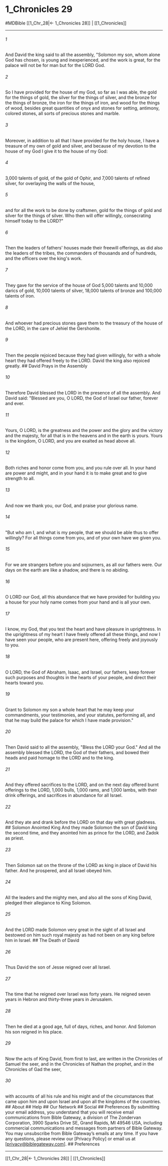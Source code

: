 # 1_Chronicles 29
#MDBible
[[1_Chr_28|← 1_Chronicles 28]] | [[1_Chronicles]]

***






###### 1 


And David the king said to all the assembly, "Solomon my son, whom alone God has chosen, is young and inexperienced, and the work is great, for the palace will not be for man but for the LORD God. 





###### 2 


So I have provided for the house of my God, so far as I was able, the gold for the things of gold, the silver for the things of silver, and the bronze for the things of bronze, the iron for the things of iron, and wood for the things of wood, besides great quantities of onyx and stones for setting, antimony, colored stones, all sorts of precious stones and marble. 





###### 3 


Moreover, in addition to all that I have provided for the holy house, I have a treasure of my own of gold and silver, and because of my devotion to the house of my God I give it to the house of my God: 





###### 4 


3,000 talents of gold, of the gold of Ophir, and 7,000 talents of refined silver, for overlaying the walls of the house, 





###### 5 


and for all the work to be done by craftsmen, gold for the things of gold and silver for the things of silver. Who then will offer willingly, consecrating himself today to the LORD?" 





###### 6 


Then the leaders of fathers' houses made their freewill offerings, as did also the leaders of the tribes, the commanders of thousands and of hundreds, and the officers over the king's work. 





###### 7 


They gave for the service of the house of God 5,000 talents and 10,000 darics of gold, 10,000 talents of silver, 18,000 talents of bronze and 100,000 talents of iron. 





###### 8 


And whoever had precious stones gave them to the treasury of the house of the LORD, in the care of Jehiel the Gershonite. 





###### 9 


Then the people rejoiced because they had given willingly, for with a whole heart they had offered freely to the LORD. David the king also rejoiced greatly. ## David Prays in the Assembly 





###### 10 


Therefore David blessed the LORD in the presence of all the assembly. And David said: "Blessed are you, O LORD, the God of Israel our father, forever and ever. 





###### 11 


Yours, O LORD, is the greatness and the power and the glory and the victory and the majesty, for all that is in the heavens and in the earth is yours. Yours is the kingdom, O LORD, and you are exalted as head above all. 





###### 12 


Both riches and honor come from you, and you rule over all. In your hand are power and might, and in your hand it is to make great and to give strength to all. 





###### 13 


And now we thank you, our God, and praise your glorious name. 





###### 14 


"But who am I, and what is my people, that we should be able thus to offer willingly? For all things come from you, and of your own have we given you. 





###### 15 


For we are strangers before you and sojourners, as all our fathers were. Our days on the earth are like a shadow, and there is no abiding. 





###### 16 


O LORD our God, all this abundance that we have provided for building you a house for your holy name comes from your hand and is all your own. 





###### 17 


I know, my God, that you test the heart and have pleasure in uprightness. In the uprightness of my heart I have freely offered all these things, and now I have seen your people, who are present here, offering freely and joyously to you. 





###### 18 


O LORD, the God of Abraham, Isaac, and Israel, our fathers, keep forever such purposes and thoughts in the hearts of your people, and direct their hearts toward you. 





###### 19 


Grant to Solomon my son a whole heart that he may keep your commandments, your testimonies, and your statutes, performing all, and that he may build the palace for which I have made provision." 





###### 20 


Then David said to all the assembly, "Bless the LORD your God." And all the assembly blessed the LORD, the God of their fathers, and bowed their heads and paid homage to the LORD and to the king. 





###### 21 


And they offered sacrifices to the LORD, and on the next day offered burnt offerings to the LORD, 1,000 bulls, 1,000 rams, and 1,000 lambs, with their drink offerings, and sacrifices in abundance for all Israel. 





###### 22 


And they ate and drank before the LORD on that day with great gladness. ## Solomon Anointed King And they made Solomon the son of David king the second time, and they anointed him as prince for the LORD, and Zadok as priest. 





###### 23 


Then Solomon sat on the throne of the LORD as king in place of David his father. And he prospered, and all Israel obeyed him. 





###### 24 


All the leaders and the mighty men, and also all the sons of King David, pledged their allegiance to King Solomon. 





###### 25 


And the LORD made Solomon very great in the sight of all Israel and bestowed on him such royal majesty as had not been on any king before him in Israel. ## The Death of David 





###### 26 


Thus David the son of Jesse reigned over all Israel. 





###### 27 


The time that he reigned over Israel was forty years. He reigned seven years in Hebron and thirty-three years in Jerusalem. 





###### 28 


Then he died at a good age, full of days, riches, and honor. And Solomon his son reigned in his place. 





###### 29 


Now the acts of King David, from first to last, are written in the Chronicles of Samuel the seer, and in the Chronicles of Nathan the prophet, and in the Chronicles of Gad the seer, 





###### 30 


with accounts of all his rule and his might and of the circumstances that came upon him and upon Israel and upon all the kingdoms of the countries. ## About ## Help ## Our Network ## Social ## Preferences By submitting your email address, you understand that you will receive email communications from Bible Gateway, a division of The Zondervan Corporation, 3900 Sparks Drive SE, Grand Rapids, MI 49546 USA, including commercial communications and messages from partners of Bible Gateway. You may unsubscribe from Bible Gateway&rsquo;s emails at any time. If you have any questions, please review our [Privacy Policy] or email us at [privacy@biblegateway.com]. ## Preferences

***

[[1_Chr_28|← 1_Chronicles 28]] | [[1_Chronicles]]
